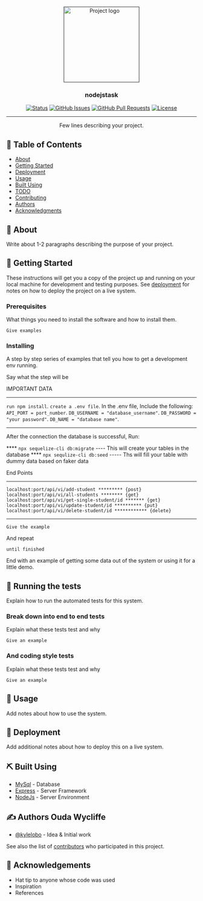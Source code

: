 <p align="center">
  <a href="" rel="noopener">
 <img width=200px height=200px src="https://i.imgur.com/6wj0hh6.jpg" alt="Project logo"></a>
</p>

<h3 align="center">nodejstask</h3>

<div align="center">

[![Status](https://img.shields.io/badge/status-active-success.svg)]()
[![GitHub Issues](https://img.shields.io/github/issues/kylelobo/The-Documentation-Compendium.svg)](https://github.com/kylelobo/The-Documentation-Compendium/issues)
[![GitHub Pull Requests](https://img.shields.io/github/issues-pr/kylelobo/The-Documentation-Compendium.svg)](https://github.com/kylelobo/The-Documentation-Compendium/pulls)
[![License](https://img.shields.io/badge/license-MIT-blue.svg)](/LICENSE)

</div>

---

<p align="center"> Few lines describing your project.
    <br> 
</p>

## 📝 Table of Contents

- [About](#about)
- [Getting Started](#getting_started)
- [Deployment](#deployment)
- [Usage](#usage)
- [Built Using](#built_using)
- [TODO](../TODO.md)
- [Contributing](../CONTRIBUTING.md)
- [Authors](#authors)
- [Acknowledgments](#acknowledgement)

## 🧐 About <a name = "about"></a>

Write about 1-2 paragraphs describing the purpose of your project.

## 🏁 Getting Started <a name = "getting_started"></a>

These instructions will get you a copy of the project up and running on your local machine for development and testing purposes. See [deployment](#deployment) for notes on how to deploy the project on a live system.

### Prerequisites

What things you need to install the software and how to install them.

```
Give examples
```

### Installing

A step by step series of examples that tell you how to get a development env running.

Say what the step will be

IMPORTANT DATA
************************************************************
`run npm install`.
`create a .env file`.
    In the .env file, Include the following:
    `API_PORT = port_number`.
    `DB_USERNAME = "database_username"`.
    `DB_PASSWORD = "your password"`.
    `DB_NAME = "database name"`.
*************************************************************


After the connection the database is successful,
Run:

**** `npx sequelize-cli db:migrate` ---- This will create your tables in the database
**** `npx sequlize-cli db:seed` ----- Ths will fill your table with dummy data based on faker data


End Points 
***************************************************************
`localhost:port/api/vi/add-student ********* {post}`
`localhost:port/api/vi/all-students ******** {get}`
`localhost:port/api/vi/get-single-student/id ******* {get}`
`localhost:port/api/vi/update-student/id ********** {put}`
`localhost:port/api/vi/delete-student/id ************ {delete}`

***************************************************************
```
Give the example
```

And repeat

```
until finished
```

End with an example of getting some data out of the system or using it for a little demo.

## 🔧 Running the tests <a name = "tests"></a>

Explain how to run the automated tests for this system.

### Break down into end to end tests

Explain what these tests test and why

```
Give an example
```

### And coding style tests

Explain what these tests test and why

```
Give an example
```

## 🎈 Usage <a name="usage"></a>

Add notes about how to use the system.

## 🚀 Deployment <a name = "deployment"></a>

Add additional notes about how to deploy this on a live system.

## ⛏️ Built Using <a name = "built_using"></a>

- [MySql](https://www.mysql.com/) - Database
- [Express](https://expressjs.com/) - Server Framework
- [NodeJs](https://nodejs.org/en/) - Server Environment

## ✍️ Authors <a name = "authors">Ouda Wycliffe</a>

- [@kylelobo](https://github.com/ouda21) - Idea & Initial work

See also the list of [contributors](https://github.com/kylelobo/The-Documentation-Compendium/contributors) who participated in this project.

## 🎉 Acknowledgements <a name = "acknowledgement"></a>

- Hat tip to anyone whose code was used
- Inspiration
- References
